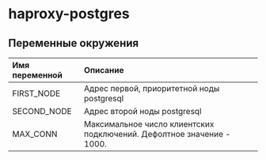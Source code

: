 # haproxy-postgres

## Переменные окружения

| Имя переменной | Описание                                                              |
|:---------------|:----------------------------------------------------------------------|
| FIRST_NODE     | Адрес первой, приоритетной ноды postgresql                            |
| SECOND_NODE    | Адрес второй ноды postgresql                                          |
| MAX_CONN       | Максимальное число клиентских подключений. Дефолтное значение - 1000. |
